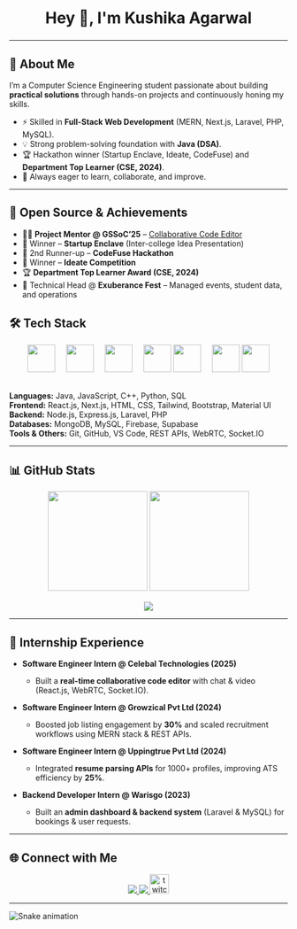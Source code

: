 <h1 align="center">Hey 👋, I'm Kushika Agarwal</h1>

###



---

## 🚀 About Me  
I’m a Computer Science Engineering student passionate about building **practical solutions** through hands-on projects and continuously honing my skills.  
- ⚡ Skilled in **Full-Stack Web Development** (MERN, Next.js, Laravel, PHP, MySQL).  
- 💡 Strong problem-solving foundation with **Java (DSA)**.  
- 🏆 Hackathon winner (Startup Enclave, Ideate, CodeFuse) and **Department Top Learner (CSE, 2024)**.  
- 🌱 Always eager to learn, collaborate, and improve.  

---

## 🌟 Open Source & Achievements  
- 👩‍🏫 **Project Mentor @ GSSoC’25** – [Collaborative Code Editor](https://github.com/Kushika-Agarwal/Collaborative-code-editor)  
- 🥇 Winner – **Startup Enclave** (Inter-college Idea Presentation)  
- 🥈 2nd Runner-up – **CodeFuse Hackathon**  
- 🏅 Winner – **Ideate Competition**  
- 🏆 **Department Top Learner Award (CSE, 2024)**  
- 🎤 Technical Head @ **Exuberance Fest** – Managed events, student data, and operations  


## 🛠 Tech Stack  

<div align="center">

  <!-- Languages -->
  <img src="https://skillicons.dev/icons?i=java,js,cpp,py,mysql" height="50" />
  <img width="12" />

  <!-- Frontend -->
  <img src="https://skillicons.dev/icons?i=react,nextjs,html,css,tailwind,bootstrap,materialui" height="50" />
  <img width="12" />

  <!-- Backend -->
  <img src="https://skillicons.dev/icons?i=nodejs,express,php,laravel" height="50" />
  <img width="12" />

  <!-- Databases -->
  <img src="https://skillicons.dev/icons?i=mongodb,mysql,firebase" height="50" />
  <img src="https://cdn.jsdelivr.net/gh/devicons/devicon/icons/supabase/supabase-original.svg" height="50" />
  <img width="12" />

  <!-- Tools & Others -->
  <img src="https://skillicons.dev/icons?i=git,github,vscode" height="50" />
  <img src="https://cdn.jsdelivr.net/gh/devicons/devicon/icons/socketio/socketio-original.svg" height="50" />
  <br/>

</div>
  &nbsp;&nbsp;&nbsp;

**Languages:** Java, JavaScript, C++, Python, SQL  
**Frontend:** React.js, Next.js, HTML, CSS, Tailwind, Bootstrap, Material UI  
**Backend:** Node.js, Express.js, Laravel, PHP  
**Databases:** MongoDB, MySQL, Firebase, Supabase  
**Tools & Others:** Git, GitHub, VS Code, REST APIs, WebRTC, Socket.IO  

---

## 📊 GitHub Stats  
<div align="center">
  <img src="https://github-readme-stats.vercel.app/api?username=Kushika-Agarwal&show_icons=true&theme=dracula" height="180"/>
  <img src="https://github-readme-stats.vercel.app/api/top-langs?username=Kushika-Agarwal&layout=compact&theme=dracula" height="180"/>
</div>
  &nbsp;&nbsp;&nbsp;
<div align="center">
  <img src="https://github-profile-trophy.vercel.app/?username=Kushika-Agarwal&theme=dracula&row=1&column=6" />
</div>

---
## 💼 Internship Experience  
- **Software Engineer Intern @ Celebal Technologies (2025)**  
  - Built a **real-time collaborative code editor** with chat & video (React.js, WebRTC, Socket.IO).  

- **Software Engineer Intern @ Growzical Pvt Ltd (2024)**  
  - Boosted job listing engagement by **30%** and scaled recruitment workflows using MERN stack & REST APIs.  

- **Software Engineer Intern @ Uppingtrue Pvt Ltd (2024)**  
  - Integrated **resume parsing APIs** for 1000+ profiles, improving ATS efficiency by **25%**.  

- **Backend Developer Intern @ Warisgo (2023)**  
  - Built an **admin dashboard & backend system** (Laravel & MySQL) for bookings & user requests.  

---

## 🌐 Connect with Me  
<div align="center">
  <a href="https://www.linkedin.com/in/kushika-agarwal/">
    <img src="https://img.shields.io/badge/LinkedIn-%230077B5.svg?&style=for-the-badge&logo=linkedin&logoColor=white"/>
  </a>
  <a href="https://github.com/Kushika-Agarwal">
    <img src="https://img.shields.io/badge/GitHub-181717?style=for-the-badge&logo=github&logoColor=white"/>
  </a>
  <a href="https://developer404-portfolio.netlify.app/">
<img src="https://img.shields.io/static/v1?message=portfolio&logo=portfolio&label=&color=9146FF&logoColor=white&labelColor=&style=for-the-badge" height="35" alt="twitch logo"  />
  </a>
  
</div>

---

<img src="https://raw.githubusercontent.com/Kushika-Agarwal/maurodesouza/output/snake.svg" alt="Snake animation"/>

